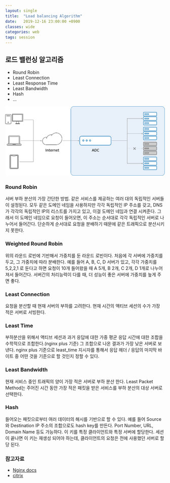 ```yaml
---
layout: single
title:  "Load balancing Algorithm"
date:   2019-12-16 23:00:00 +0900
classes: wide
categories: web
tags: session
---
```


## 로드 밸런싱 알고리즘

- Round Robin
- Least Connection
- Least Response Time
- Least Bandwidth
- Hash
- ...

![Load balancing](/assets/img/loadbalancing/load-balancing.png)

### Round Robin

서버 부하 분산의 가장 간단한 방법. 같은 서비스를 제공하는 여러 대의 독립적인 서버들이 설정된다. 모두 같은 도메인 네임을 사용하지만 각각 독립적인 IP 주소를 갖고, DNS가 각각의 독립적인 IP의 리스트를 가지고 있고, 이걸 도메인 네임과 연결 시켜준다. 그래서 이 도메인 네임으로 요청이 들어오면, 이 주소는 순서대로 각각 독립적인 서버로 나누어서 들어간다. 단순하게 순서대로 요청을 분배하기 때문에 같은 트래픽으로 분산시키지 못한다.

### Weighted Round Robin

위의 라운드 로빈에 기반해서 가중치를 둔 라운드 로빈이다. 처음에 각 서버에 가중치를 두고, 그 가중치에 따라 분배한다. 예를 들어 A, B, C, D 서버가 있고, 각각 가중치를 5,2,2,1 로 둔다고 하면 요청이 10개 들어왔을 때 A 5개, B 2개, C 2개, D 1개로 나누어져서 들어간다. 서버간의 처리능력이 다를 때, 더 성능이 좋은 서버에 가중치를 높게 주면 좋다.

### Least Connection

요청을 분산할 때 현재 서버의 부하를 고려한다. 현재 시간의 액티브 세션의 수가 가장 적은 서버로 서빙한다.

### Least Time

부하분산을 위해서 액티브 세션과 과거 응답에 대한 가중 평균 응답 시간에 대한 조합을 수학적으로 조합한다.(nginx plus 기준) 그 조합으로 나온 결과가 가장 낮은 서버로 보낸다. nginx plus 기준으로 least_time 지시자를 통해서 응답 헤더 / 응답의 마지막 바이트 중 어떤 것을 기준으로 할 것인지 정할 수 있다.

### Least Bandwidth

현재 서비스 중인 트래픽의 양이 가장 적은 서버로 부하 분산 한다. Least Packet Method는 주어진 시간 동안 가장 적은 패킷을 받은 서비스를 부하 분산의 대상 서버로 선택한다.

### Hash

들어오는 패킷으로부터 여러 데이터의 해시를 기반으로 할 수 있다. 예를 들어 Source와 Destination IP 주소의 조합으로도 hash key를 만든다. Port Number, URL, Domain Name 등도 가능하다. 이 키를 특정 클라이언트와 특정 서버에 할당한다. 세션이 끝나면 이 키는 재생성 되어야 하는데, 클라이언트의 요청은 전에 사용했던 서버로 할당 된다.

### 참고자료

- [Nginx docs](https://www.nginx.com/blog/choosing-nginx-plus-load-balancing-techniques/)
- [citrix](https://www.citrix.com/ko-kr/glossary/load-balancing.html)
